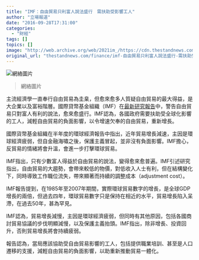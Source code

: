 ```yaml
---
title: "IMF：自由貿易只利富人說法盛行　需扶助受影響工人"
author: "立場報道"
date: "2016-09-28T17:31:00"
categories:
  - "財經"
tags: []
topics: []
image: "http://web.archive.org/web/2021im_/https://cdn.thestandnews.com/media/photos/cache/25437099_b78901f7db_o_JHn0m_1200x0.png"
original_url: "thestandnews.com/finance/imf-自由貿易只利富人說法盛行-需扶助受影響工人"
---
```

![網絡圖片](http://web.archive.org/web/2021im_/https://cdn.thestandnews.com/media/photos/cache/25437099_b78901f7db_o_JHn0m_1200x0.png)

> 網絡圖片

主流經濟學一直奉行自由貿易為圭臬，但愈來愈多人質疑自由貿易的最大得益，是大企業以及富裕階層。國際貸幣基金組織（IMF）在[最新研究報告](http://web.archive.org/web/20210628215221/http://www.imf.org/external/pubs/ft/weo/2016/02/pdf/c2.pdf)中，警告自由貿易只對富人有利的說法，愈來愈盛行。IMF認為，各國政府需要扶助受全球化影響的工人，減輕自由貿易的負面影響，以令增速欠奉的自由貿易，重新增長。

國際貨幣基金組織在半年度的環球經濟報告中指出，近年貿易增長減速，主因是環球經濟疲弱，但自金融海嘯之後，保護主義冒起，並非沒有負面影響。IMF擔心，反貿易的情緒將會升溫，會進一步打擊環球貿易。

IMF指出，只有少數富人得益於自由貿易的說法，變得愈來愈普遍。IMF引述研究指出，自由貿易的大趨勢，會帶來較低的物價，對低收入人士有利，但在結構變化下，同時導致工作職位流失，帶來顯著而持續的調整成本（adjustment cost）。

IMF報告提到，在1985年至2007年期間，實際環球貿易數字的增長，是全球GDP增長的兩倍，但過去四年，環球貿易數字只是保持在相近的水平，貿易增長陷入呆滯，在過去50年，甚為罕見。

IMF認為，貿易增長減慢，主因是環球經濟疲弱，但同時有其他原因，包括各國商討貿易協議的步伐明顯減慢，以及保護主義抬頭。IMF指出，除非增長、投資回升，否則貿易增長將會持續疲弱。

報告認為，當局應該協助受自由貿易影響的工人，包括提供職業培訓、甚至是人口遷移的支援，減輕自由貿易的負面影響，以助重新推動貿易一體化。
